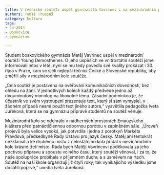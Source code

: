 ```yaml
---
title: V řečnické soutěži uspěl gymnazista Vavrinec i na mezinárodním poli
authors: Tomáš Trumpeš
category: kultura
tags: 
- 44-2014
- Boskovice
- gymnázium

---
```

Student boskovického gymnázia Matěj Vavrinec uspěl v mezinárodní soutěži Young Demosthenes. O jeho úspěších ve vnitrostátní soutěži jsme informovali letos v létě, nyní se mu tedy povedlo své kvality prokázat i 30. října v Praze, kam se sjeli nejlepší řečníci České a Slovenské republiky, aby změřili síly v mezinárodním kole soutěže. 

„Celá soutěž je postavena na ověřování komunikačních dovedností, bez ohledu na žánr. V jednotlivých kolech každý předvede jedno až dvouminutový monolog na libovolné téma. Zásadní podmínkou je, že účastník ve svém vystoupení prezentuje text, který si sám vymyslel, v žádném případě nesmí použít text jiného autora,“ vysvětlila pedagožka Iveta Juřeková, která se na gymnáziu přípravě studentů na soutěž věnuje.

Mezinárodní kolo se odehrálo v nádherných prostorách Emauzského kláštera před patnáctičlennou odbornou porotou v zaplněném sále. „Úroveň projevů byla velice vysoká, jak potvrdila i jedna z porotkyň Markéta Pravdová, předsedkyně Rady Ústavu pro jazyk český. Matěj ani tentokrát nezklamal a ke druhému místu z celostátního kola přidal v mezinárodním kole krásné třetí místo. Ráda bych Matěji Vavrincovi poděkovala za jeho poctivou přípravu a spoustu volného času, který soutěži věnoval, i za to, že naše spolupráce probíhala v příjemném duchu a s úsměvem na rtech. Soutěž na naší škole organizuji již čtyři roky, tak vynikajícího výsledku jsme dosáhli poprvé,“ uvedla Iveta Juřeková.
